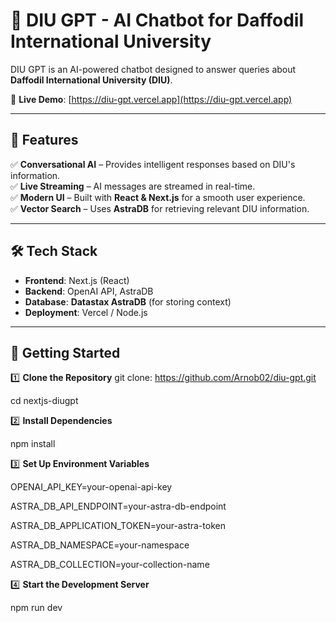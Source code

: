 # 🚀 DIU GPT - AI Chatbot for Daffodil International University

DIU GPT is an AI-powered chatbot designed to answer queries about **Daffodil International University (DIU)**.

🔗 **Live Demo**: [https://diu-gpt.vercel.app](https://diu-gpt.vercel.app)

---

## 📌 **Features**
✅ **Conversational AI** – Provides intelligent responses based on DIU's information.  
✅ **Live Streaming** – AI messages are streamed in real-time.  
✅ **Modern UI** – Built with **React & Next.js** for a smooth user experience.  
✅ **Vector Search** – Uses **AstraDB** for retrieving relevant DIU information.  

---

## 🛠 **Tech Stack**
- **Frontend**: Next.js (React)  
- **Backend**: OpenAI API, AstraDB  
- **Database**: **Datastax AstraDB** (for storing context)  
- **Deployment**: Vercel / Node.js  

---

## 🚀 **Getting Started**


1️⃣ **Clone the Repository**
git clone: https://github.com/Arnob02/diu-gpt.git

cd nextjs-diugpt

2️⃣ **Install Dependencies**

npm install

3️⃣ **Set Up Environment Variables**

OPENAI_API_KEY=your-openai-api-key

ASTRA_DB_API_ENDPOINT=your-astra-db-endpoint

ASTRA_DB_APPLICATION_TOKEN=your-astra-token

ASTRA_DB_NAMESPACE=your-namespace

ASTRA_DB_COLLECTION=your-collection-name

4️⃣ **Start the Development Server**

npm run dev
